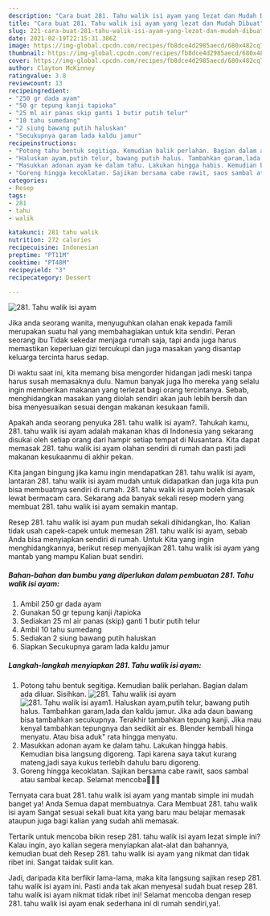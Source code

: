 ```yaml
---
description: "Cara buat 281. Tahu walik isi ayam yang lezat dan Mudah Dibuat"
title: "Cara buat 281. Tahu walik isi ayam yang lezat dan Mudah Dibuat"
slug: 221-cara-buat-281-tahu-walik-isi-ayam-yang-lezat-dan-mudah-dibuat
date: 2021-02-19T22:15:31.386Z
image: https://img-global.cpcdn.com/recipes/fb8dce4d2985aecd/680x482cq70/281-tahu-walik-isi-ayam-foto-resep-utama.jpg
thumbnail: https://img-global.cpcdn.com/recipes/fb8dce4d2985aecd/680x482cq70/281-tahu-walik-isi-ayam-foto-resep-utama.jpg
cover: https://img-global.cpcdn.com/recipes/fb8dce4d2985aecd/680x482cq70/281-tahu-walik-isi-ayam-foto-resep-utama.jpg
author: Clayton McKinney
ratingvalue: 3.8
reviewcount: 13
recipeingredient:
- "250 gr dada ayam"
- "50 gr tepung kanji tapioka"
- "25 ml air panas skip ganti 1 butir putih telur"
- "10 tahu sumedang"
- "2 siung bawang putih haluskan"
- "Secukupnya garam lada kaldu jamur"
recipeinstructions:
- "Potong tahu bentuk segitiga. Kemudian balik perlahan. Bagian dalam ada diluar. Sisihkan."
- "Haluskan ayam,putih telur, bawang putih halus. Tambahkan garam,lada dan kaldu jamur. Jika ada daun bawang bisa tambahkan secukupnya. Terakhir tambahkan tepung kanji. Jika mau kenyal tambahkan tepungnya dan sedikit air es. Blender kembali hinga menyatu. Atau bisa aduk&#34; rata hingga menyatu."
- "Masukkan adonan ayam ke dalam tahu. Lakukan hingga habis. Kemudian bisa langsung digoreng. Tapi karena saya takut kurang mateng,jadi saya kukus terlebih dahulu baru digoreng."
- "Goreng hingga kecoklatan. Sajikan bersama cabe rawit, saos sambal atau sambal kecap. Selamat mencoba🥰🥰🥰"
categories:
- Resep
tags:
- 281
- tahu
- walik

katakunci: 281 tahu walik 
nutrition: 272 calories
recipecuisine: Indonesian
preptime: "PT11M"
cooktime: "PT48M"
recipeyield: "3"
recipecategory: Dessert

---
```



![281. Tahu walik isi ayam](https://img-global.cpcdn.com/recipes/fb8dce4d2985aecd/680x482cq70/281-tahu-walik-isi-ayam-foto-resep-utama.jpg)

Jika anda seorang wanita, menyuguhkan olahan enak kepada famili merupakan suatu hal yang membahagiakan untuk kita sendiri. Peran seorang ibu Tidak sekedar menjaga rumah saja, tapi anda juga harus memastikan keperluan gizi tercukupi dan juga masakan yang disantap keluarga tercinta harus sedap.

Di waktu  saat ini, kita memang bisa mengorder hidangan jadi meski tanpa harus susah memasaknya dulu. Namun banyak juga lho mereka yang selalu ingin memberikan makanan yang terlezat bagi orang tercintanya. Sebab, menghidangkan masakan yang diolah sendiri akan jauh lebih bersih dan bisa menyesuaikan sesuai dengan makanan kesukaan famili. 



Apakah anda seorang penyuka 281. tahu walik isi ayam?. Tahukah kamu, 281. tahu walik isi ayam adalah makanan khas di Indonesia yang sekarang disukai oleh setiap orang dari hampir setiap tempat di Nusantara. Kita dapat memasak 281. tahu walik isi ayam olahan sendiri di rumah dan pasti jadi makanan kesukaanmu di akhir pekan.

Kita jangan bingung jika kamu ingin mendapatkan 281. tahu walik isi ayam, lantaran 281. tahu walik isi ayam mudah untuk didapatkan dan juga kita pun bisa membuatnya sendiri di rumah. 281. tahu walik isi ayam boleh dimasak lewat bermacam cara. Sekarang ada banyak sekali resep modern yang membuat 281. tahu walik isi ayam semakin mantap.

Resep 281. tahu walik isi ayam pun mudah sekali dihidangkan, lho. Kalian tidak usah capek-capek untuk memesan 281. tahu walik isi ayam, sebab Anda bisa menyiapkan sendiri di rumah. Untuk Kita yang ingin menghidangkannya, berikut resep menyajikan 281. tahu walik isi ayam yang mantab yang mampu Kalian buat sendiri.

<!--inarticleads1-->

##### Bahan-bahan dan bumbu yang diperlukan dalam pembuatan 281. Tahu walik isi ayam:

1. Ambil 250 gr dada ayam
1. Gunakan 50 gr tepung kanji /tapioka
1. Sediakan 25 ml air panas (skip) ganti 1 butir putih telur
1. Ambil 10 tahu sumedang
1. Sediakan 2 siung bawang putih haluskan
1. Siapkan Secukupnya garam lada kaldu jamur




<!--inarticleads2-->

##### Langkah-langkah menyiapkan 281. Tahu walik isi ayam:

1. Potong tahu bentuk segitiga. Kemudian balik perlahan. Bagian dalam ada diluar. Sisihkan.
<img src="https://img-global.cpcdn.com/steps/a33a2c2094152c9c/160x128cq70/281-tahu-walik-isi-ayam-langkah-memasak-1-foto.jpg" alt="281. Tahu walik isi ayam"><img src="https://img-global.cpcdn.com/steps/a720c71b74061b7a/160x128cq70/281-tahu-walik-isi-ayam-langkah-memasak-1-foto.jpg" alt="281. Tahu walik isi ayam">1. Haluskan ayam,putih telur, bawang putih halus. Tambahkan garam,lada dan kaldu jamur. Jika ada daun bawang bisa tambahkan secukupnya. Terakhir tambahkan tepung kanji. Jika mau kenyal tambahkan tepungnya dan sedikit air es. Blender kembali hinga menyatu. Atau bisa aduk&#34; rata hingga menyatu.
1. Masukkan adonan ayam ke dalam tahu. Lakukan hingga habis. Kemudian bisa langsung digoreng. Tapi karena saya takut kurang mateng,jadi saya kukus terlebih dahulu baru digoreng.
1. Goreng hingga kecoklatan. Sajikan bersama cabe rawit, saos sambal atau sambal kecap. Selamat mencoba🥰🥰🥰




Ternyata cara buat 281. tahu walik isi ayam yang mantab simple ini mudah banget ya! Anda Semua dapat membuatnya. Cara Membuat 281. tahu walik isi ayam Sangat sesuai sekali buat kita yang baru mau belajar memasak ataupun juga bagi kalian yang sudah ahli memasak.

Tertarik untuk mencoba bikin resep 281. tahu walik isi ayam lezat simple ini? Kalau ingin, ayo kalian segera menyiapkan alat-alat dan bahannya, kemudian buat deh Resep 281. tahu walik isi ayam yang nikmat dan tidak ribet ini. Sangat taidak sulit kan. 

Jadi, daripada kita berfikir lama-lama, maka kita langsung sajikan resep 281. tahu walik isi ayam ini. Pasti anda tak akan menyesal sudah buat resep 281. tahu walik isi ayam nikmat tidak ribet ini! Selamat mencoba dengan resep 281. tahu walik isi ayam enak sederhana ini di rumah sendiri,ya!.

